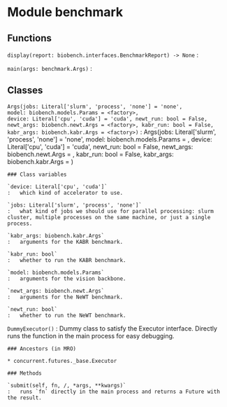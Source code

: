 Module benchmark
================

Functions
---------

`display(report: biobench.interfaces.BenchmarkReport) ‑> None`
:   

`main(args: benchmark.Args)`
:   

Classes
-------

`Args(jobs: Literal['slurm', 'process', 'none'] = 'none', model: biobench.models.Params = <factory>, device: Literal['cpu', 'cuda'] = 'cuda', newt_run: bool = False, newt_args: biobench.newt.Args = <factory>, kabr_run: bool = False, kabr_args: biobench.kabr.Args = <factory>)`
:   Args(jobs: Literal['slurm', 'process', 'none'] = 'none', model: biobench.models.Params = <factory>, device: Literal['cpu', 'cuda'] = 'cuda', newt_run: bool = False, newt_args: biobench.newt.Args = <factory>, kabr_run: bool = False, kabr_args: biobench.kabr.Args = <factory>)

    ### Class variables

    `device: Literal['cpu', 'cuda']`
    :   which kind of accelerator to use.

    `jobs: Literal['slurm', 'process', 'none']`
    :   what kind of jobs we should use for parallel processing: slurm cluster, multiple processes on the same machine, or just a single process.

    `kabr_args: biobench.kabr.Args`
    :   arguments for the KABR benchmark.

    `kabr_run: bool`
    :   whether to run the KABR benchmark.

    `model: biobench.models.Params`
    :   arguments for the vision backbone.

    `newt_args: biobench.newt.Args`
    :   arguments for the NeWT benchmark.

    `newt_run: bool`
    :   whether to run the NeWT benchmark.

`DummyExecutor()`
:   Dummy class to satisfy the Executor interface. Directly runs the function in the main process for easy debugging.

    ### Ancestors (in MRO)

    * concurrent.futures._base.Executor

    ### Methods

    `submit(self, fn, /, *args, **kwargs)`
    :   runs `fn` directly in the main process and returns a Future with the result.